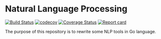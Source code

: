# Natural Language Processing



[![Build Status](https://travis-ci.org/SebastienBoisard/NaturalLanguageProcessing.svg?branch=master)](https://travis-ci.org/SebastienBoisard/NaturalLanguageProcessing)
[![codecov](https://codecov.io/gh/SebastienBoisard/NaturalLanguageProcessing/branch/master/graph/badge.svg)](https://codecov.io/gh/SebastienBoisard/NaturalLanguageProcessing)
[![Coverage Status](https://coveralls.io/repos/github/SebastienBoisard/NaturalLanguageProcessing/badge.svg?branch=master)](https://coveralls.io/github/SebastienBoisard/NaturalLanguageProcessing?branch=master)
[![Report card](https://goreportcard.com/badge/github.com/SebastienBoisard/NaturalLanguageProcessing)](https://goreportcard.com/report/github.com/SebastienBoisard/NaturalLanguageProcessing)


The purpose of this repository is to rewrite some NLP tools in Go language.
